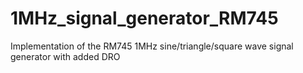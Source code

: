 # 1MHz_signal_generator_RM745
Implementation of the RM745 1MHz sine/triangle/square wave signal generator with added DRO 
